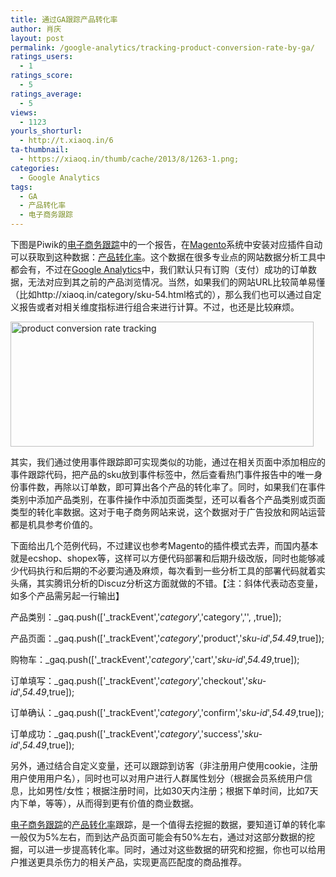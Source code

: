 ```yaml
---
title: 通过GA跟踪产品转化率
author: 肖庆
layout: post
permalink: /google-analytics/tracking-product-conversion-rate-by-ga/
ratings_users:
  - 1
ratings_score:
  - 5
ratings_average:
  - 5
views:
  - 1123
yourls_shorturl:
  - http://t.xiaoq.in/6
ta-thumbnail:
  - https://xiaoq.in/thumb/cache/2013/8/1263-1.png;
categories:
  - Google Analytics
tags:
  - GA
  - 产品转化率
  - 电子商务跟踪
---
```

下图是Piwik的<span class='wp_keywordlink_affiliate'><a href="https://xiaoq.in/tag/%e7%94%b5%e5%ad%90%e5%95%86%e5%8a%a1%e8%b7%9f%e8%b8%aa/" title="查看电子商务跟踪中的全部文章" target="_blank">电子商务跟踪</a></span>中的一个报告，在<a title="Magento" href="http://go.xiaoq.in/" target="_blank">Magento</a>系统中安装对应插件自动可以获取到这种数据：<span class='wp_keywordlink_affiliate'><a href="https://xiaoq.in/tag/%e4%ba%a7%e5%93%81%e8%bd%ac%e5%8c%96%e7%8e%87/" title="查看产品转化率中的全部文章" target="_blank">产品转化率</a></span>。这个数据在很多专业点的网站数据分析工具中都会有，不过在<span class='wp_keywordlink'><a href="https://xiaoq.in/google-analytics/" title="Google Analytics" target="_blank">Google Analytics</a></span>中，我们默认只有订购（支付）成功的订单数据，无法对应到其之前的产品浏览情况。当然，如果我们的网站URL比较简单易懂（比如http://xiaoq.in/category/sku-54.html格式的），那么我们也可以通过自定义报告或者对相关维度指标进行组合来进行计算。不过，也还是比较麻烦。

<img class="alignnone size-full wp-image-1264" alt="product conversion rate tracking" src="http://cdn.xiaoq.in/2013/08/product-conversion-rate-tracking.png" width="485" height="200" />

其实，我们通过使用事件跟踪即可实现类似的功能，通过在相关页面中添加相应的事件跟踪代码，把产品的sku放到事件标签中，然后查看热门事件报告中的唯一身份事件数，再除以订单数，即可算出各个产品的转化率了。同时，如果我们在事件类别中添加产品类别，在事件操作中添加页面类型，还可以看各个产品类别或页面类型的转化率数据。这对于电子商务网站来说，这个数据对于广告投放和网站运营都是机具参考价值的。

下面给出几个范例代码，不过建议也参考Magento的插件模式去弄，而国内基本就是ecshop、shopex等，这样可以方便代码部署和后期升级改版，同时也能够减少代码执行和后期的不必要沟通及麻烦，每次看到一些分析工具的部署代码就着实头痛，其实腾讯分析的Discuz分析这方面就做的不错。【注：斜体代表动态变量，如多个产品需另起一行输出】

产品类别：\_gaq.push(['\_trackEvent','*category*','category','', ,true]);

产品页面：\_gaq.push(['\_trackEvent','*category*','product','*sku-id*',*54.49*,true]);

购物车：\_gaq.push(['\_trackEvent','*category*','cart','*sku-id*',*54.49*,true]);

订单填写：\_gaq.push(['\_trackEvent','*category*','checkout','*sku-id*',*54.49*,true]);

订单确认：\_gaq.push(['\_trackEvent','*category*','confirm','*sku-id*',*54.49*,true]);

订单成功：\_gaq.push(['\_trackEvent','*category*','success','*sku-id*',*54.49*,true]);

另外，通过结合自定义变量，还可以跟踪到访客（非注册用户使用cookie，注册用户使用用户名），同时也可以对用户进行人群属性划分（根据会员系统用户信息，比如男性/女性；根据注册时间，比如30天内注册；根据下单时间，比如7天内下单，等等），从而得到更有价值的商业数据。

<span class='wp_keywordlink_affiliate'><a href="https://xiaoq.in/tag/%e7%94%b5%e5%ad%90%e5%95%86%e5%8a%a1%e8%b7%9f%e8%b8%aa/" title="查看电子商务跟踪中的全部文章" target="_blank">电子商务跟踪</a></span>的<span class='wp_keywordlink_affiliate'><a href="https://xiaoq.in/tag/%e4%ba%a7%e5%93%81%e8%bd%ac%e5%8c%96%e7%8e%87/" title="查看产品转化率中的全部文章" target="_blank">产品转化率</a></span>跟踪，是一个值得去挖掘的数据，要知道订单的转化率一般仅为5%左右，而到达产品页面可能会有50%左右，通过对这部分数据的挖掘，可以进一步提高转化率。同时，通过对这些数据的研究和挖掘，你也可以给用户推送更具杀伤力的相关产品，实现更高匹配度的商品推荐。